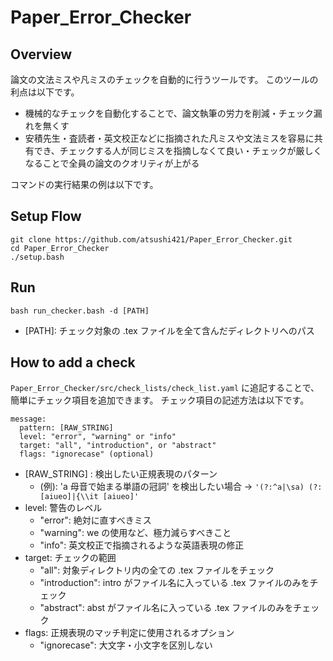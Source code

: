 # Paper_Error_Checker

## Overview
論文の文法ミスや凡ミスのチェックを自動的に行うツールです。
このツールの利点は以下です。
- 機械的なチェックを自動化することで、論文執筆の労力を削減・チェック漏れを無くす
- 安積先生・査読者・英文校正などに指摘された凡ミスや文法ミスを容易に共有でき、チェックする人が同じミスを指摘しなくて良い・チェックが厳しくなることで全員の論文のクオリティが上がる

コマンドの実行結果の例は以下です。

## Setup Flow
```
git clone https://github.com/atsushi421/Paper_Error_Checker.git
cd Paper_Error_Checker
./setup.bash
```

## Run
`bash run_checker.bash -d [PATH]`
- [PATH]: チェック対象の .tex ファイルを全て含んだディレクトリへのパス

## How to add a check
`Paper_Error_Checker/src/check_lists/check_list.yaml` に追記することで、簡単にチェック項目を追加できます。
チェック項目の記述方法は以下です。
```
message:
  pattern: [RAW_STRING]
  level: "error", "warning" or "info"
  target: "all", "introduction", or "abstract"
  flags: "ignorecase" (optional)
```
- [RAW_STRING] : 検出したい正規表現のパターン
    - (例): 'a 母音で始まる単語の冠詞' を検出したい場合 ->
    `'(?:^a|\sa) (?:[aiueo]|{\\it [aiueo]'`
- level: 警告のレベル
    - "error": 絶対に直すべきミス
    - "warning": we の使用など、極力減らすべきこと
    - "info": 英文校正で指摘されるような英語表現の修正
- target: チェックの範囲
    - "all": 対象ディレクトリ内の全ての .tex ファイルをチェック
    - "introduction": intro がファイル名に入っている .tex ファイルのみをチェック
    - "abstract": abst がファイル名に入っている .tex ファイルのみをチェック
- flags: 正規表現のマッチ判定に使用されるオプション
    - "ignorecase": 大文字・小文字を区別しない
